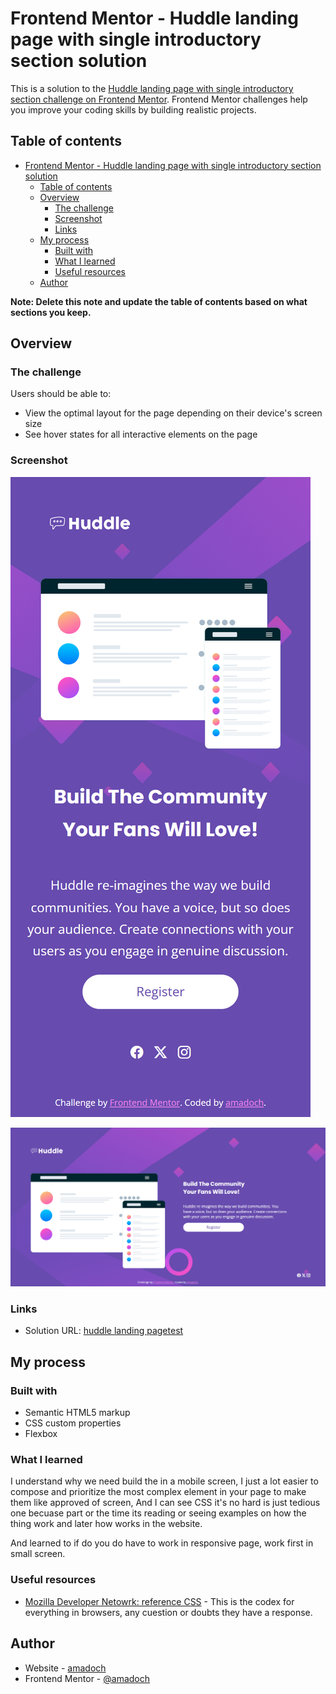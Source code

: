 # Frontend Mentor - Huddle landing page with single introductory section solution

This is a solution to the [Huddle landing page with single introductory section challenge on Frontend Mentor](https://www.frontendmentor.io/challenges/huddle-landing-page-with-a-single-introductory-section-B_2Wvxgi0). Frontend Mentor challenges help you improve your coding skills by building realistic projects. 

## Table of contents

- [Frontend Mentor - Huddle landing page with single introductory section solution](#frontend-mentor---huddle-landing-page-with-single-introductory-section-solution)
  - [Table of contents](#table-of-contents)
  - [Overview](#overview)
    - [The challenge](#the-challenge)
    - [Screenshot](#screenshot)
    - [Links](#links)
  - [My process](#my-process)
    - [Built with](#built-with)
    - [What I learned](#what-i-learned)
    - [Useful resources](#useful-resources)
  - [Author](#author)

**Note: Delete this note and update the table of contents based on what sections you keep.**

## Overview

### The challenge

Users should be able to:

- View the optimal layout for the page depending on their device's screen size
- See hover states for all interactive elements on the page

### Screenshot

![Mobile View (Based on IPhone SE)](./screenshot/landing-mobile-(iPhone%20SE).png)

![Desktop View](./screenshot/landing-desktop.png)

### Links

- Solution URL: [huddle landing pagetest](https://huddlelandingpagetest.vercel.app/)

## My process

### Built with

- Semantic HTML5 markup
- CSS custom properties
- Flexbox

### What I learned

I understand why we need build the in a mobile screen, I just a lot easier to compose and prioritize the most complex element in your page to make them like approved of screen, And I can see CSS it's no hard is just tedious one becuase part or the time its reading or seeing examples on how the thing work and later how works in the website.

And learned to if do you do have to work in responsive page, work first in small screen.

### Useful resources

- [Mozilla Developer Netowrk: reference CSS](https://developer.mozilla.org/en-US/docs/Web/CSS) - This is the codex for everything in browsers, any cuestion or doubts they have a response.

## Author

- Website - [amadoch](https://github.com/amadoch)
- Frontend Mentor - [@amadoch](https://www.frontendmentor.io/profile/amadoch)
